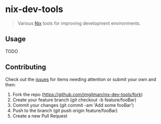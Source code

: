 # nix-dev-tools

> Various [Nix][1] tools for improving development environments.

## Usage

TODO

## Contributing

Check out the [issues][2] for items needing attention or submit your own and
then:

1. Fork the repo (<https://github.com/jmgilman/nix-dev-tools/fork>)
2. Create your feature branch (git checkout -b feature/fooBar)
3. Commit your changes (git commit -am 'Add some fooBar')
4. Push to the branch (git push origin feature/fooBar)
5. Create a new Pull Request

[1]: https://nixos.org/
[2]: https://github.com/jmgilman/nix-dev-tools/issues
